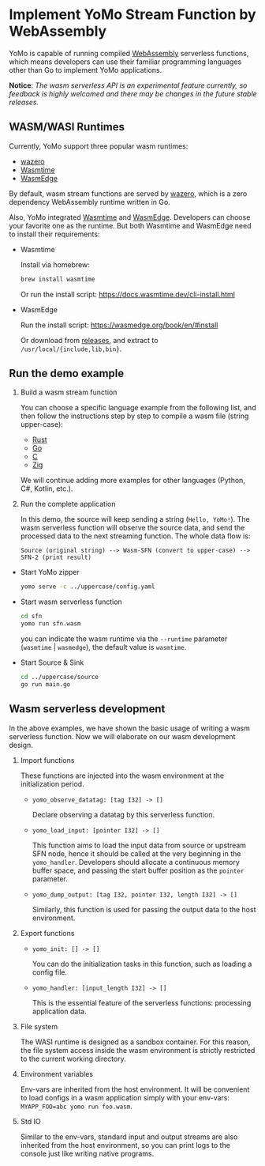 # Implement YoMo Stream Function by WebAssembly

YoMo is capable of running compiled [WebAssembly](https://webassembly.org)
serverless functions, which means developers can use their familiar programming
languages other than Go to implement YoMo applications.

**Notice**: _The wasm serverless API is an experimental feature currently, so
feedback is highly welcomed and there may be changes in the future stable
releases._

## WASM/WASI Runtimes

Currently, YoMo support three popular wasm runtimes:

- [wazero](https://wazero.io)
- [Wasmtime](https://wasmtime.dev)
- [WasmEdge](https://wasmedge.org)

By default, wasm stream functions are served by [wazero](https://wazero.io), 
which is a zero dependency WebAssembly runtime written in Go.

Also, YoMo integrated [Wasmtime](https://wasmtime.dev) and
[WasmEdge](https://wasmedge.org). Developers can choose your favorite one as the runtime. 
But both Wasmtime and WasmEdge need to install their requirements:

- Wasmtime

  Install via homebrew:

  ```sh
  brew install wasmtime
  ```

  Or run the install script: https://docs.wasmtime.dev/cli-install.html

- WasmEdge

  Run the install script: https://wasmedge.org/book/en/#install

  Or download from [releases](https://github.com/wasmedge/wasmedge/releases),
  and extract to `/usr/local/{include,lib,bin}`.

## Run the demo example

1. Build a wasm stream function

   You can choose a specific language example from the following list, and then
   follow the instructions step by step to compile a wasm file (string
   upper-case):

   - [Rust](sfn/rust/README.md)
   - [Go](sfn/go/README.md)
   - [C](sfn/c/README.md)
   - [Zig](sfn/zig/README.md)

   We will continue adding more examples for other languages (Python, C#,
   Kotlin, etc.).

2. Run the complete application

   In this demo, the source will keep sending a string (`Hello, YoMo!`). The
   wasm serverless function will observe the source data, and send the processed
   data to the next streaming function. The whole data flow is:

   `Source (original string) --> Wasm-SFN (convert to upper-case) --> SFN-2 (print result)`

- Start YoMo zipper

  ```sh
  yomo serve -c ../uppercase/config.yaml
  ```

- Start wasm serverless function

  ```sh
  cd sfn
  yomo run sfn.wasm
  ```

  you can indicate the wasm runtime via the `--runtime` parameter (`wasmtime` |
  `wasmedge`), the default value is `wasmtime`.

- Start Source & Sink

  ```sh
  cd ../uppercase/source
  go run main.go
  ```

## Wasm serverless development

In the above examples, we have shown the basic usage of writing a wasm
serverless function. Now we will elaborate on our wasm development design.

1. Import functions

   These functions are injected into the wasm environment at the initialization
   period.

   - `yomo_observe_datatag: [tag I32] -> []`

     Declare observing a datatag by this serverless function.

   - `yomo_load_input: [pointer I32] -> []`

     This function aims to load the input data from source or upstream SFN node,
     hence it should be called at the very beginning in the `yomo_handler`.
     Developers should allocate a continuous memory buffer space, and passing
     the start buffer position as the `pointer` parameter.

   - `yomo_dump_output: [tag I32, pointer I32, length I32] -> []`

     Similarly, this function is used for passing the output data to the host
     environment.

2. Export functions

   - `yomo_init: [] -> []`

     You can do the initialization tasks in this function, such as loading a
     config file.

   - `yomo_handler: [input_length I32] -> []`

     This is the essential feature of the serverless functions: processing
     application data.

3. File system

   The WASI runtime is designed as a sandbox container. For this reason, the
   file system access inside the wasm environment is strictly restricted to the
   current working directory.

4. Environment variables

   Env-vars are inherited from the host environment. It will be convenient to
   load configs in a wasm application simply with your env-vars:
   `MYAPP_FOO=abc yomo run foo.wasm`.

5. Std IO

   Similar to the env-vars, standard input and output streams are also inherited
   from the host environment, so you can print logs to the console just like
   writing native programs.
